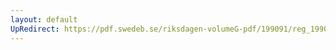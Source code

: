 ```yaml
---
layout: default
UpRedirect: https://pdf.swedeb.se/riksdagen-volumeG-pdf/199091/reg_199091/reg_199091_0686.pdf
---
```

